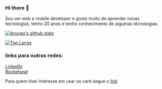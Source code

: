 ### Hi there 👋

Sou um web e mobile developer e gosto muito de aprender novas tecnologias, tenho 20 anos e tenho conhecimento de algumas técnologias

[![Anurag's github stats](https://github-readme-stats.vercel.app/api?username=Alex-Ferreira-Santos&show_icons=true&theme=algolia&count_private=true)](https://github.com/anuraghazra/github-readme-stats)

[![Top Langs](https://github-readme-stats.vercel.app/api/top-langs/?username=Alex-Ferreira-Santos&layout=compact&theme=algolia)](https://github.com/anuraghazra/github-readme-stats)

### links para outras redes:

[LinkedIn](https://www.linkedin.com/in/alex-ferreira-santos-/) <br>
[Rocketseat](https://app.rocketseat.com.br/me/alex-02719)<br>

Para quem tiver interesse em usar os card segue o [link](https://github.com/anuraghazra/github-readme-stats)
